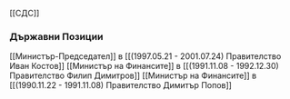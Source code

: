[[СДС]]

### Държавни Позиции
[[Министър-Председател]] в [[(1997.05.21 - 2001.07.24) Правителство Иван Костов]]
[[Министър на Финансите]] в [[(1991.11.08 - 1992.12.30) Правителство Филип Димитров]]
[[Министър на Финансите]] в [[(1990.11.22 - 1991.11.08) Правителство Димитър Попов]]